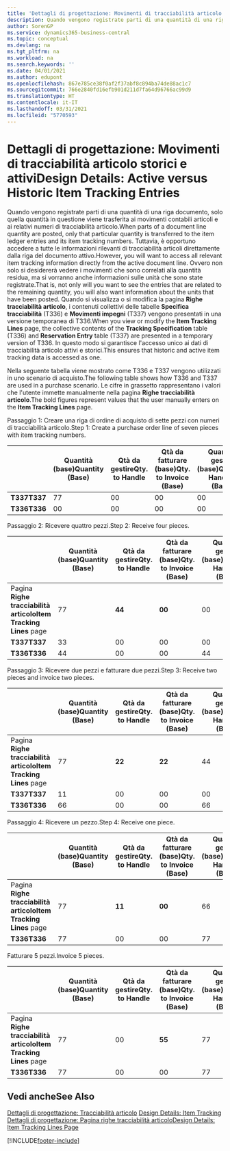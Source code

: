```yaml
---
title: 'Dettagli di progettazione: Movimenti di tracciabilità articolo storici e attivi | Microsoft Docs'
description: Quando vengono registrate parti di una quantità di una riga documento, solo quella quantità in questione viene trasferita ai movimenti contabili articoli e ai relativi numeri di tracciabilità articolo. Tuttavia, è opportuno accedere a tutte le informazioni rilevanti di tracciabilità articoli direttamente dalla riga del documento attivo. Ovvero non solo si desidererà vedere i movimenti che sono correlati alla quantità residua, ma si vorranno anche informazioni sulle unità che sono state registrate. Quando si visualizza o si modifica la pagina **Righe tracciabilità articolo**, i contenuti collettivi delle tabelle **Specifica tracciabilità** (T336) e **Movimenti impegni** (T337) vengono presentati in una versione temporanea di T336. In questo modo si garantisce l'accesso unico ai dati di tracciabilità articolo attivi e storici.
author: SorenGP
ms.service: dynamics365-business-central
ms.topic: conceptual
ms.devlang: na
ms.tgt_pltfrm: na
ms.workload: na
ms.search.keywords: ''
ms.date: 04/01/2021
ms.author: edupont
ms.openlocfilehash: 867e785ce38f0af2f37abf8c894ba74de88ac1c7
ms.sourcegitcommit: 766e2840fd16efb901d211d7fa64d96766ac99d9
ms.translationtype: HT
ms.contentlocale: it-IT
ms.lasthandoff: 03/31/2021
ms.locfileid: "5770593"
---
```

# <a name="design-details-active-versus-historic-item-tracking-entries"></a><span data-ttu-id="706bd-107">Dettagli di progettazione: Movimenti di tracciabilità articolo storici e attivi</span><span class="sxs-lookup"><span data-stu-id="706bd-107">Design Details: Active versus Historic Item Tracking Entries</span></span>
<span data-ttu-id="706bd-108">Quando vengono registrate parti di una quantità di una riga documento, solo quella quantità in questione viene trasferita ai movimenti contabili articoli e ai relativi numeri di tracciabilità articolo.</span><span class="sxs-lookup"><span data-stu-id="706bd-108">When parts of a document line quantity are posted, only that particular quantity is transferred to the item ledger entries and its item tracking numbers.</span></span> <span data-ttu-id="706bd-109">Tuttavia, è opportuno accedere a tutte le informazioni rilevanti di tracciabilità articoli direttamente dalla riga del documento attivo.</span><span class="sxs-lookup"><span data-stu-id="706bd-109">However, you will want to access all relevant item tracking information directly from the active document line.</span></span> <span data-ttu-id="706bd-110">Ovvero non solo si desidererà vedere i movimenti che sono correlati alla quantità residua, ma si vorranno anche informazioni sulle unità che sono state registrate.</span><span class="sxs-lookup"><span data-stu-id="706bd-110">That is, not only will you want to see the entries that are related to the remaining quantity, you will also want information about the units that have been posted.</span></span> <span data-ttu-id="706bd-111">Quando si visualizza o si modifica la pagina **Righe tracciabilità articolo**, i contenuti collettivi delle tabelle **Specifica tracciabilità** (T336) e **Movimenti impegni** (T337) vengono presentati in una versione temporanea di T336.</span><span class="sxs-lookup"><span data-stu-id="706bd-111">When you view or modify the **Item Tracking Lines** page, the collective contents of the **Tracking Specification** table (T336) and **Reservation Entry** table (T337) are presented in a temporary version of T336.</span></span> <span data-ttu-id="706bd-112">In questo modo si garantisce l'accesso unico ai dati di tracciabilità articolo attivi e storici.</span><span class="sxs-lookup"><span data-stu-id="706bd-112">This ensures that historic and active item tracking data is accessed as one.</span></span>  

 <span data-ttu-id="706bd-113">Nella seguente tabella viene mostrato come T336 e T337 vengono utilizzati in uno scenario di acquisto.</span><span class="sxs-lookup"><span data-stu-id="706bd-113">The following table shows how T336 and T337 are used in a purchase scenario.</span></span> <span data-ttu-id="706bd-114">Le cifre in grassetto rappresentano i valori che l'utente immette manualmente nella pagina **Righe tracciabilità articolo**.</span><span class="sxs-lookup"><span data-stu-id="706bd-114">The bold figures represent values that the user manually enters on the **Item Tracking Lines** page.</span></span>  

 <span data-ttu-id="706bd-115">Passaggio 1: Creare una riga di ordine di acquisto di sette pezzi con numeri di tracciabilità articolo.</span><span class="sxs-lookup"><span data-stu-id="706bd-115">Step 1: Create a purchase order line of seven pieces with item tracking numbers.</span></span>  

||<span data-ttu-id="706bd-116">**Quantità (base)**</span><span class="sxs-lookup"><span data-stu-id="706bd-116">**Quantity (Base)**</span></span>|<span data-ttu-id="706bd-117">**Qtà da gestire**</span><span class="sxs-lookup"><span data-stu-id="706bd-117">**Qty. to Handle**</span></span>|<span data-ttu-id="706bd-118">**Qtà da fatturare (base)**</span><span class="sxs-lookup"><span data-stu-id="706bd-118">**Qty. to Invoice (Base)**</span></span>|<span data-ttu-id="706bd-119">**Quantità gestita (base)**</span><span class="sxs-lookup"><span data-stu-id="706bd-119">**Quantity Handled (Base)**</span></span>|<span data-ttu-id="706bd-120">**Quantità fatturata (base)**</span><span class="sxs-lookup"><span data-stu-id="706bd-120">**Quantity Invoiced (Base)**</span></span>|  
|-|----------------------------------------------|--------------------------------------------|------------------------------------------------------|-------------------------------------------------------|--------------------------------------------------------|  
|<span data-ttu-id="706bd-121">**T337**</span><span class="sxs-lookup"><span data-stu-id="706bd-121">**T337**</span></span>|<span data-ttu-id="706bd-122">7</span><span class="sxs-lookup"><span data-stu-id="706bd-122">7</span></span>|<span data-ttu-id="706bd-123">0</span><span class="sxs-lookup"><span data-stu-id="706bd-123">0</span></span>|<span data-ttu-id="706bd-124">0</span><span class="sxs-lookup"><span data-stu-id="706bd-124">0</span></span>|<span data-ttu-id="706bd-125">0</span><span class="sxs-lookup"><span data-stu-id="706bd-125">0</span></span>|<span data-ttu-id="706bd-126">0</span><span class="sxs-lookup"><span data-stu-id="706bd-126">0</span></span>|  
|<span data-ttu-id="706bd-127">**T336**</span><span class="sxs-lookup"><span data-stu-id="706bd-127">**T336**</span></span>|<span data-ttu-id="706bd-128">0</span><span class="sxs-lookup"><span data-stu-id="706bd-128">0</span></span>|<span data-ttu-id="706bd-129">0</span><span class="sxs-lookup"><span data-stu-id="706bd-129">0</span></span>|<span data-ttu-id="706bd-130">0</span><span class="sxs-lookup"><span data-stu-id="706bd-130">0</span></span>|<span data-ttu-id="706bd-131">0</span><span class="sxs-lookup"><span data-stu-id="706bd-131">0</span></span>|<span data-ttu-id="706bd-132">0</span><span class="sxs-lookup"><span data-stu-id="706bd-132">0</span></span>|  

 <span data-ttu-id="706bd-133">Passaggio 2: Ricevere quattro pezzi.</span><span class="sxs-lookup"><span data-stu-id="706bd-133">Step 2: Receive four pieces.</span></span>  

||<span data-ttu-id="706bd-134">**Quantità (base)**</span><span class="sxs-lookup"><span data-stu-id="706bd-134">**Quantity (Base)**</span></span>|<span data-ttu-id="706bd-135">**Qtà da gestire**</span><span class="sxs-lookup"><span data-stu-id="706bd-135">**Qty. to Handle**</span></span>|<span data-ttu-id="706bd-136">**Qtà da fatturare (base)**</span><span class="sxs-lookup"><span data-stu-id="706bd-136">**Qty. to Invoice (Base)**</span></span>|<span data-ttu-id="706bd-137">**Quantità gestita (base)**</span><span class="sxs-lookup"><span data-stu-id="706bd-137">**Quantity Handled (Base)**</span></span>|<span data-ttu-id="706bd-138">**Quantità fatturata (base)**</span><span class="sxs-lookup"><span data-stu-id="706bd-138">**Quantity Invoiced (Base)**</span></span>|  
|-|----------------------------------------------|--------------------------------------------|------------------------------------------------------|-------------------------------------------------------|--------------------------------------------------------|  
|<span data-ttu-id="706bd-139">Pagina **Righe tracciabilità articolo**</span><span class="sxs-lookup"><span data-stu-id="706bd-139">**Item Tracking Lines** page</span></span>|<span data-ttu-id="706bd-140">7</span><span class="sxs-lookup"><span data-stu-id="706bd-140">7</span></span>|<span data-ttu-id="706bd-141">**4**</span><span class="sxs-lookup"><span data-stu-id="706bd-141">**4**</span></span>|<span data-ttu-id="706bd-142">**0**</span><span class="sxs-lookup"><span data-stu-id="706bd-142">**0**</span></span>|<span data-ttu-id="706bd-143">0</span><span class="sxs-lookup"><span data-stu-id="706bd-143">0</span></span>|<span data-ttu-id="706bd-144">0</span><span class="sxs-lookup"><span data-stu-id="706bd-144">0</span></span>|  
|<span data-ttu-id="706bd-145">**T337**</span><span class="sxs-lookup"><span data-stu-id="706bd-145">**T337**</span></span>|<span data-ttu-id="706bd-146">3</span><span class="sxs-lookup"><span data-stu-id="706bd-146">3</span></span>|<span data-ttu-id="706bd-147">0</span><span class="sxs-lookup"><span data-stu-id="706bd-147">0</span></span>|<span data-ttu-id="706bd-148">0</span><span class="sxs-lookup"><span data-stu-id="706bd-148">0</span></span>|<span data-ttu-id="706bd-149">0</span><span class="sxs-lookup"><span data-stu-id="706bd-149">0</span></span>|<span data-ttu-id="706bd-150">0</span><span class="sxs-lookup"><span data-stu-id="706bd-150">0</span></span>|  
|<span data-ttu-id="706bd-151">**T336**</span><span class="sxs-lookup"><span data-stu-id="706bd-151">**T336**</span></span>|<span data-ttu-id="706bd-152">4</span><span class="sxs-lookup"><span data-stu-id="706bd-152">4</span></span>|<span data-ttu-id="706bd-153">0</span><span class="sxs-lookup"><span data-stu-id="706bd-153">0</span></span>|<span data-ttu-id="706bd-154">0</span><span class="sxs-lookup"><span data-stu-id="706bd-154">0</span></span>|<span data-ttu-id="706bd-155">4</span><span class="sxs-lookup"><span data-stu-id="706bd-155">4</span></span>|<span data-ttu-id="706bd-156">0</span><span class="sxs-lookup"><span data-stu-id="706bd-156">0</span></span>|  

 <span data-ttu-id="706bd-157">Passaggio 3: Ricevere due pezzi e fatturare due pezzi.</span><span class="sxs-lookup"><span data-stu-id="706bd-157">Step 3: Receive two pieces and invoice two pieces.</span></span>  

||<span data-ttu-id="706bd-158">**Quantità (base)**</span><span class="sxs-lookup"><span data-stu-id="706bd-158">**Quantity (Base)**</span></span>|<span data-ttu-id="706bd-159">**Qtà da gestire**</span><span class="sxs-lookup"><span data-stu-id="706bd-159">**Qty. to Handle**</span></span>|<span data-ttu-id="706bd-160">**Qtà da fatturare (base)**</span><span class="sxs-lookup"><span data-stu-id="706bd-160">**Qty. to Invoice (Base)**</span></span>|<span data-ttu-id="706bd-161">**Quantità gestita (base)**</span><span class="sxs-lookup"><span data-stu-id="706bd-161">**Quantity Handled (Base)**</span></span>|<span data-ttu-id="706bd-162">**Quantità fatturata (base)**</span><span class="sxs-lookup"><span data-stu-id="706bd-162">**Quantity Invoiced (Base)**</span></span>|  
|-|----------------------------------------------|--------------------------------------------|------------------------------------------------------|-------------------------------------------------------|--------------------------------------------------------|  
|<span data-ttu-id="706bd-163">Pagina **Righe tracciabilità articolo**</span><span class="sxs-lookup"><span data-stu-id="706bd-163">**Item Tracking Lines** page</span></span>|<span data-ttu-id="706bd-164">7</span><span class="sxs-lookup"><span data-stu-id="706bd-164">7</span></span>|<span data-ttu-id="706bd-165">**2**</span><span class="sxs-lookup"><span data-stu-id="706bd-165">**2**</span></span>|<span data-ttu-id="706bd-166">**2**</span><span class="sxs-lookup"><span data-stu-id="706bd-166">**2**</span></span>|<span data-ttu-id="706bd-167">4</span><span class="sxs-lookup"><span data-stu-id="706bd-167">4</span></span>|<span data-ttu-id="706bd-168">0</span><span class="sxs-lookup"><span data-stu-id="706bd-168">0</span></span>|  
|<span data-ttu-id="706bd-169">**T337**</span><span class="sxs-lookup"><span data-stu-id="706bd-169">**T337**</span></span>|<span data-ttu-id="706bd-170">1</span><span class="sxs-lookup"><span data-stu-id="706bd-170">1</span></span>|<span data-ttu-id="706bd-171">0</span><span class="sxs-lookup"><span data-stu-id="706bd-171">0</span></span>|<span data-ttu-id="706bd-172">0</span><span class="sxs-lookup"><span data-stu-id="706bd-172">0</span></span>|<span data-ttu-id="706bd-173">0</span><span class="sxs-lookup"><span data-stu-id="706bd-173">0</span></span>|<span data-ttu-id="706bd-174">0</span><span class="sxs-lookup"><span data-stu-id="706bd-174">0</span></span>|  
|<span data-ttu-id="706bd-175">**T336**</span><span class="sxs-lookup"><span data-stu-id="706bd-175">**T336**</span></span>|<span data-ttu-id="706bd-176">6</span><span class="sxs-lookup"><span data-stu-id="706bd-176">6</span></span>|<span data-ttu-id="706bd-177">0</span><span class="sxs-lookup"><span data-stu-id="706bd-177">0</span></span>|<span data-ttu-id="706bd-178">0</span><span class="sxs-lookup"><span data-stu-id="706bd-178">0</span></span>|<span data-ttu-id="706bd-179">6</span><span class="sxs-lookup"><span data-stu-id="706bd-179">6</span></span>|<span data-ttu-id="706bd-180">2</span><span class="sxs-lookup"><span data-stu-id="706bd-180">2</span></span>|  

 <span data-ttu-id="706bd-181">Passaggio 4: Ricevere un pezzo.</span><span class="sxs-lookup"><span data-stu-id="706bd-181">Step 4: Receive one piece.</span></span>  

||<span data-ttu-id="706bd-182">**Quantità (base)**</span><span class="sxs-lookup"><span data-stu-id="706bd-182">**Quantity (Base)**</span></span>|<span data-ttu-id="706bd-183">**Qtà da gestire**</span><span class="sxs-lookup"><span data-stu-id="706bd-183">**Qty. to Handle**</span></span>|<span data-ttu-id="706bd-184">**Qtà da fatturare (base)**</span><span class="sxs-lookup"><span data-stu-id="706bd-184">**Qty. to Invoice (Base)**</span></span>|<span data-ttu-id="706bd-185">**Quantità gestita (base)**</span><span class="sxs-lookup"><span data-stu-id="706bd-185">**Quantity Handled (Base)**</span></span>|<span data-ttu-id="706bd-186">**Quantità fatturata (base)**</span><span class="sxs-lookup"><span data-stu-id="706bd-186">**Quantity Invoiced (Base)**</span></span>|  
|-|----------------------------------------------|--------------------------------------------|------------------------------------------------------|-------------------------------------------------------|--------------------------------------------------------|  
|<span data-ttu-id="706bd-187">Pagina **Righe tracciabilità articolo**</span><span class="sxs-lookup"><span data-stu-id="706bd-187">**Item Tracking Lines** page</span></span>|<span data-ttu-id="706bd-188">7</span><span class="sxs-lookup"><span data-stu-id="706bd-188">7</span></span>|<span data-ttu-id="706bd-189">**1**</span><span class="sxs-lookup"><span data-stu-id="706bd-189">**1**</span></span>|<span data-ttu-id="706bd-190">**0**</span><span class="sxs-lookup"><span data-stu-id="706bd-190">**0**</span></span>|<span data-ttu-id="706bd-191">6</span><span class="sxs-lookup"><span data-stu-id="706bd-191">6</span></span>|<span data-ttu-id="706bd-192">2</span><span class="sxs-lookup"><span data-stu-id="706bd-192">2</span></span>|  
|<span data-ttu-id="706bd-193">**T336**</span><span class="sxs-lookup"><span data-stu-id="706bd-193">**T336**</span></span>|<span data-ttu-id="706bd-194">7</span><span class="sxs-lookup"><span data-stu-id="706bd-194">7</span></span>|<span data-ttu-id="706bd-195">0</span><span class="sxs-lookup"><span data-stu-id="706bd-195">0</span></span>|<span data-ttu-id="706bd-196">0</span><span class="sxs-lookup"><span data-stu-id="706bd-196">0</span></span>|<span data-ttu-id="706bd-197">7</span><span class="sxs-lookup"><span data-stu-id="706bd-197">7</span></span>|<span data-ttu-id="706bd-198">2</span><span class="sxs-lookup"><span data-stu-id="706bd-198">2</span></span>|  

 <span data-ttu-id="706bd-199">Fatturare 5 pezzi.</span><span class="sxs-lookup"><span data-stu-id="706bd-199">Invoice 5 pieces.</span></span>  

||<span data-ttu-id="706bd-200">**Quantità (base)**</span><span class="sxs-lookup"><span data-stu-id="706bd-200">**Quantity (Base)**</span></span>|<span data-ttu-id="706bd-201">**Qtà da gestire**</span><span class="sxs-lookup"><span data-stu-id="706bd-201">**Qty. to Handle**</span></span>|<span data-ttu-id="706bd-202">**Qtà da fatturare (base)**</span><span class="sxs-lookup"><span data-stu-id="706bd-202">**Qty. to Invoice (Base)**</span></span>|<span data-ttu-id="706bd-203">**Quantità gestita (base)**</span><span class="sxs-lookup"><span data-stu-id="706bd-203">**Quantity Handled (Base)**</span></span>|<span data-ttu-id="706bd-204">**Quantità fatturata (base)**</span><span class="sxs-lookup"><span data-stu-id="706bd-204">**Quantity Invoiced (Base)**</span></span>|  
|-|----------------------------------------------|--------------------------------------------|------------------------------------------------------|-------------------------------------------------------|--------------------------------------------------------|  
|<span data-ttu-id="706bd-205">Pagina **Righe tracciabilità articolo**</span><span class="sxs-lookup"><span data-stu-id="706bd-205">**Item Tracking Lines** page</span></span>|<span data-ttu-id="706bd-206">7</span><span class="sxs-lookup"><span data-stu-id="706bd-206">7</span></span>|<span data-ttu-id="706bd-207">0</span><span class="sxs-lookup"><span data-stu-id="706bd-207">0</span></span>|<span data-ttu-id="706bd-208">**5**</span><span class="sxs-lookup"><span data-stu-id="706bd-208">**5**</span></span>|<span data-ttu-id="706bd-209">7</span><span class="sxs-lookup"><span data-stu-id="706bd-209">7</span></span>|<span data-ttu-id="706bd-210">2</span><span class="sxs-lookup"><span data-stu-id="706bd-210">2</span></span>|  
|<span data-ttu-id="706bd-211">**T336**</span><span class="sxs-lookup"><span data-stu-id="706bd-211">**T336**</span></span>|<span data-ttu-id="706bd-212">7</span><span class="sxs-lookup"><span data-stu-id="706bd-212">7</span></span>|<span data-ttu-id="706bd-213">0</span><span class="sxs-lookup"><span data-stu-id="706bd-213">0</span></span>|<span data-ttu-id="706bd-214">0</span><span class="sxs-lookup"><span data-stu-id="706bd-214">0</span></span>|<span data-ttu-id="706bd-215">7</span><span class="sxs-lookup"><span data-stu-id="706bd-215">7</span></span>|<span data-ttu-id="706bd-216">7</span><span class="sxs-lookup"><span data-stu-id="706bd-216">7</span></span>|  

## <a name="see-also"></a><span data-ttu-id="706bd-217">Vedi anche</span><span class="sxs-lookup"><span data-stu-id="706bd-217">See Also</span></span>  
 <span data-ttu-id="706bd-218">[Dettagli di progettazione: Tracciabilità articolo](design-details-item-tracking.md) </span><span class="sxs-lookup"><span data-stu-id="706bd-218">[Design Details: Item Tracking](design-details-item-tracking.md) </span></span>  
 [<span data-ttu-id="706bd-219">Dettagli di progettazione: Pagina righe tracciabilità articolo</span><span class="sxs-lookup"><span data-stu-id="706bd-219">Design Details: Item Tracking Lines Page</span></span>](design-details-item-tracking-lines-window.md)


[!INCLUDE[footer-include](includes/footer-banner.md)]